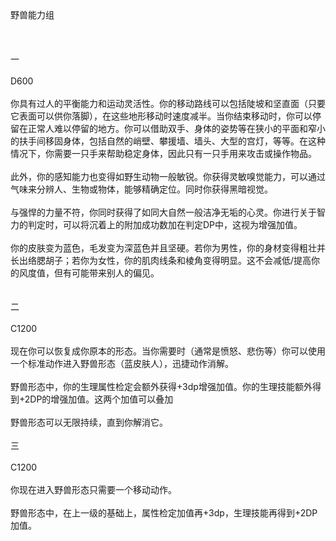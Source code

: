 <title>野兽能力组</title>
<meta name="GENERATOR" content="WinCHM">
<meta http-equiv="Content-Type" content="text/html; charset=gb2312">
<br>
<br>
<br>野兽能力组 
<br>
<br>
<br>
<br>一 
<br>
<br>D600 
<br>
<br>你具有过人的平衡能力和运动灵活性。你的移动路线可以包括陡坡和坚直面（只要它表面可以供你落脚），在这些地形移动时速度减半。当你结束移动时，你可以停留在正常人难以停留的地方。你可以借助双手、身体的姿势等在狭小的平面和窄小的扶手间移固身体，包括自然的峭壁、攀援墙、墙头、大型的宫灯，等等。在这种情况下，你需要一只手来帮助稳定身体，因此只有一只手用来攻击或操作物品。 
<br>
<br>此外，你的感知能力也变得如野生动物一般敏锐。你获得灵敏嗅觉能力，可以通过气味来分辨人、生物或物体，能够精确定位。同时你获得黑暗视觉。 
<br>
<br>与强悍的力量不符，你同时获得了如同大自然一般洁净无垢的心灵。你进行关于智力的判定时，可以将沉着上的附加成功数加在判定DP中，这视为增强加值。 
<br>
<br>你的皮肤变为蓝色，毛发变为深蓝色并且坚硬。若你为男性，你的身材变得粗壮并长出络腮胡子；若你为女性，你的肌肉线条和棱角变得明显。这不会减低/提高你的风度值，但有可能带来别人的偏见。 
<br>
<br>
<br>二 
<br>
<br>C1200 
<br>
<br>现在你可以恢复成你原本的形态。当你需要时（通常是愤怒、悲伤等）你可以使用一个标准动作进入野兽形态（蓝皮肤人），迅捷动作消解。 
<br>
<br>野兽形态中，你的生理属性检定会额外获得+3dp增强加值。你的生理技能额外得到+2DP的增强加值。这两个加值可以叠加 
<br>
<br>野兽形态可以无限持续，直到你解消它。 
<br>
<br>三 
<br>
<br>C1200 
<br>
<br>你现在进入野兽形态只需要一个移动动作。 
<br>
<br>野兽形态中，在上一级的基础上，属性检定加值再+3dp，生理技能再得到+2DP加值。 
<br>
<br>
<br>